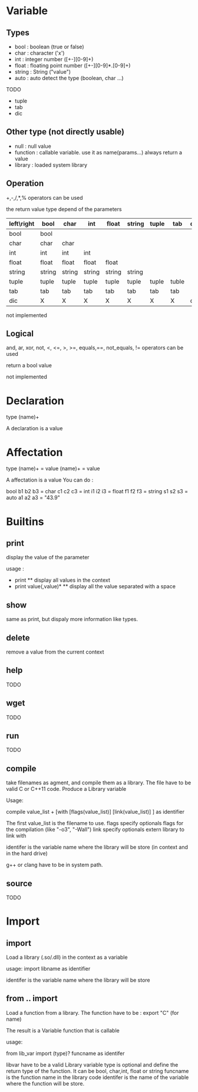 Variable
========

Types
-----

* bool : boolean (true or false)
* char : character ('x')
* int  : integer number ([+-][0-9]+)
* float :  floating point number ([+-][0-9]*.[0-9]+)
* string : String ("value")
* auto : auto detect the type (boolean, char ...)

TODO

* tuple
* tab
* dic

Other type (not directly usable)
--------------------------------

* null : null value
* function : callable variable. use it as name(params...) always return a value
* library : loaded system library


Operation
---------

+,-,/,*,% operators can be used

the return value type depend of the parameters

left\right | bool   | char   | int    | float  | string | tuple | tab   | dic 
-----------|--------|--------|--------|--------|--------|-------|-------|------
    bool   | bool   |        |        |        |        |       |       |     
    char   | char   | char   |        |        |        |       |       |     
    int    | int    | int    | int    |        |        |       |       |     
    float  | float  | float  | float  | float  |        |       |       |     
    string | string | string | string | string | string |       |       |     
    tuple  | tuple  | tuple  | tuple  | tuple  | tuple  | tuple | tuble |     
    tab    | tab    | tab    | tab    | tab    | tab    | tab   | tab   |      
    dic    |  X     |    X   |   X    |    X   |    X   |   X   |   X   | dic 


not implemented

Logical
-------

and, ar, xor, not, <, <=, >, >=, equals,==, not_equals, != operators can be used

return a bool value

not implemented


Declaration
===========

type (name)+

A declaration is a value

Affectation
===========

type (name)+ = value
(name)+ = value

A affectation is a value
You can do :

bool b1 b2 b3 = char c1 c2 c3 = int i1 i2 i3 = float f1 f2 f3 = string s1 s2 s3 = auto a1 a2 a3 = "43.9"


Builtins
========

print
-----

display the value of the parameter

usage :
* print
** display all values in the context
* print value(,value)*
** display all the value separated with a space

show
----

same as print, but dispaly more information like types.

delete
------

remove a value from the current context


help
----

TODO

wget
----

TODO

run
---

TODO

compile
-------

take filenames as agment, and compile them as a library. The file have to be valid C or C++11 code.
Produce a Library variable

Usage:

compile value_list + [with [flags(value_list)] [link(value_list)] ] as identifier

The first value_list is the filename to use.
flags specify optionals flags for the compilation (like "-o3", "-Wall")
link specify optionals extern library to link with

identifer is the variable name where the library will be store (in context and in the hard drive)

g++ or clang have to be in system path.


source
------

TODO


Import
======

import
------

Load a library (.so/.dll) in the context as a variable

usage:
import libname as identifier

identifer is the variable name where the library will be store


from .. import
--------------

Load a function from a library.
The function have to be : export "C" (for name)

The result is a Variable function that is callable

usage:

from lib_var import (type)? funcname as identifer

libvar have to be a valid Library variable
type is optional and define the return type of the function. It can be bool, char,int, float or string
funcname is the function name in the library code
identifer is the name of the variable where the function will be store.








